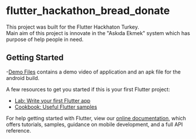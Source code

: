 # flutter_hackathon_bread_donate

This project was built for the Flutter Hackhaton Turkey. </br>Main aim of this project is innovate in the "Askıda Ekmek" system which has purpose of help people in need.

## Getting Started

-[Demo Files](https://drive.google.com/drive/folders/1mAzGMgWq6JdNEkedP9Wpra9Krzb04i6B?usp=sharing)
contains a demo video of application and an apk file for the android build.


A few resources to get you started if this is your first Flutter project:

- [Lab: Write your first Flutter app](https://flutter.dev/docs/get-started/codelab)
- [Cookbook: Useful Flutter samples](https://flutter.dev/docs/cookbook)

For help getting started with Flutter, view our
[online documentation](https://flutter.dev/docs), which offers tutorials,
samples, guidance on mobile development, and a full API reference.
